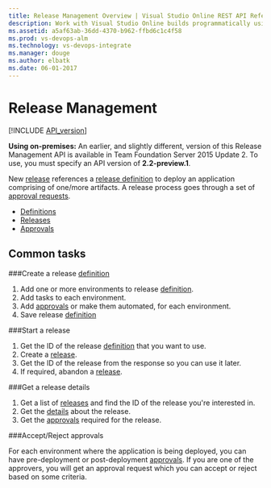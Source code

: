 ```yaml
---
title: Release Management Overview | Visual Studio Online REST API Reference
description: Work with Visual Studio Online builds programmatically using the REST APIs.
ms.assetid: a5af63ab-36dd-4370-b962-ffbd6c1c4f58
ms.prod: vs-devops-alm
ms.technology: vs-devops-integrate
ms.manager: douge
ms.author: elbatk
ms.date: 06-01-2017
---
```


# Release Management
[!INCLUDE [API_version](../_data/version3-preview1.md)]

**Using on-premises:** An earlier, and slightly different, version of this Release Management API is available in Team Foundation Server 2015 Update 2. To use, you must specify an API version of **2.2-preview.1**.

New [release](./releases.md) references a [release definition](./definitions.md) to deploy an application comprising of one/more artifacts.
A release process goes through a set of [approval requests](./approvals.md).

* [Definitions](./definitions.md)
* [Releases](./releases.md)
* [Approvals](./approvals.md)

## Common tasks

###Create a release [definition](./definitions.md)

1. Add one or more environments to release [definition](./definitions.md).
2. Add tasks to each environment.
3. Add [approvals](./approvals.md) or make them automated, for each environment.
4. Save release [definition](./definitions.md)

###Start a release

1. Get the ID of the release [definition](./definitions.md) that you want to use.
3. Create a [release](./releases.md).
3. Get the ID of the release from the response so you can use it later.
4. If required, abandon a [release](./releases.md).

###Get a release details

1. Get a list of [releases](./releases.md) and find the ID of the release you're interested in.
2. Get the [details](./releases.md#getreleasedetails) about the release.
4. Get the [approvals](./approvals.md) required for the release.

###Accept/Reject approvals

For each environment where the application is being deployed, you can have pre-deployment or post-deployment [approvals](./approvals.md). If you are one of the approvers, you will get an approval request which you can accept or reject based on some criteria.